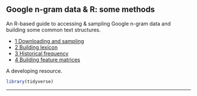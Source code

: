 Google n-gram data & R: some methods
------------------------------------

An R-based guide to accessing & sampling Google n-gram data and building some common text structures.

-   [1 Downloading and sampling](#1-Downloading-and-sampling)
-   [2 Building lexicon](#2-Building-lexicon)
-   [3 Historical frequency](#3-Historical-frequency)
-   [4 Building feature matrices](#4-Building-frequency-matrices)

A developing resource.

``` r
library(tidyverse)
```

------------------------------------------------------------------------
